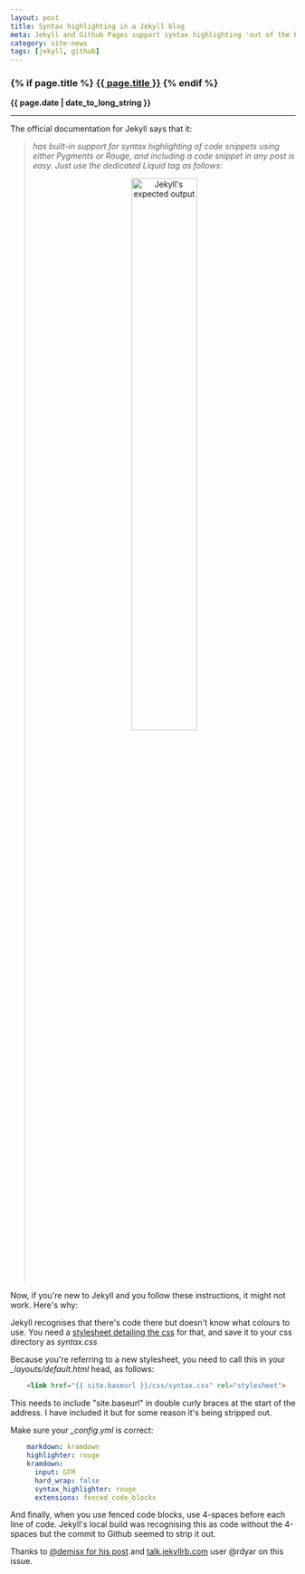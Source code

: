 ```yaml
---
layout: post
title: Syntax highlighting in a Jekyll blog
meta: Jekyll and Github Pages support syntax highlighting 'out of the box', but it doesn't work unless you've set it up properly.
category: site-news
tags: [jekyll, github]
---
```

<h3 class="page.title">
  {% if page.title %}
      <a href="{{ site.baseurl }}{{ page.url }}">{{ page.title }}</a>
  {% endif %}
</h3>

**{{ page.date | date_to_long_string }}**

___
The official documentation for Jekyll says that it:

>*has built-in support for syntax highlighting of code snippets using either Pygments or Rouge, and including a code snippet in any post is easy. Just use the dedicated Liquid tag as follows:*
><br>
><center>
><a href="{{ site.baseurl }}/images/jekyllSyntaxScrot.png">
><img src="{{ site.baseurl }}/images/jekyllSyntaxScrot.png" alt="Jekyll's expected output" width="50%">
></a>
></center>

Now, if you're new to Jekyll and you follow these instructions, it might not work. Here's why:

Jekyll recognises that there's code there but doesn't know what colours to use. You need a [stylesheet detailing the css](https://gist.githubusercontent.com/demisx/025698a7b5e314a7a4b5/raw/d2086c7f59105db4da1ed8d1df8d8586666f66ea/syntax.css) for that, and save it to your css directory as *syntax.css*

Because you're referring to a new stylesheet, you need to call this in your *_layouts/default.html* head, as follows:

``` html
    <link href="{{ site.baseurl }}/css/syntax.css" rel="stylesheet">
```

This needs to include "site.baseurl" in double curly braces at the start of the address. I have included it but for some reason it's being stripped out.

Make sure your *_config.yml* is correct:

``` yaml
    markdown: kramdown
    highlighter: rouge
    kramdown:
      input: GFM
      hard_wrap: false
      syntax_highlighter: rouge
      extensions: fenced_code_blocks
```

And finally, when you use fenced code blocks, use 4-spaces before each line of code. Jekyll's local build was recognising this as code without the 4-spaces but the commit to Github seemed to strip it out.

Thanks to [@demisx for his post](https://demisx.github.io/jekyll/2014/01/13/improve-code-highlighting-in-jekyll.html) and [talk.jekyllrb.com](talk.jekyllrb) user @rdyar on this issue.
